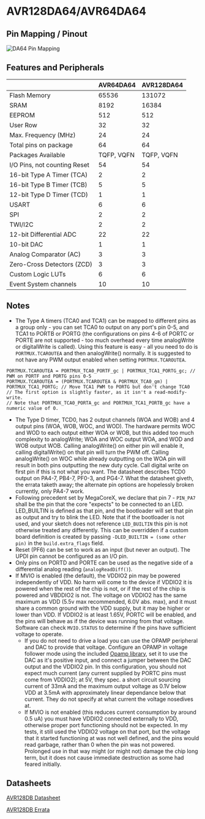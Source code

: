# AVR128DA64/AVR64DA64
## Pin Mapping / Pinout
![DA64 Pin Mapping](DB64.png "Arduino Pin Mapping for DA64")

## Features and Peripherals
|                              | AVR64DA64  | AVR128DA64 |
|------------------------------|------------|------------|
| Flash Memory                 | 65536      | 131072     |
| SRAM                         | 8192       | 16384      |
| EEPROM                       | 512        | 512        |
| User Row                     | 32         | 32         |
| Max. Frequency (MHz)         | 24         | 24         |
| Total pins on package        | 64         | 64         |
| Packages Available           | TQFP, VQFN | TQFP, VQFN |
| I/O Pins, not counting Reset | 54         | 54         |
| 16-bit Type A Timer (TCA)    | 2          | 2          |
| 16-bit Type B Timer (TCB)    | 5          | 5          |
| 12-bit Type D Timer (TCD)    | 1          | 1          |
| USART                        | 6          | 6          |
| SPI                          | 2          | 2          |
| TWI/I2C                      | 2          | 2          |
| 12-bit Differential ADC      | 22         | 22         |
| 10-bit DAC                   | 1          | 1          |
| Analog Comparator (AC)       | 3          | 3          |
| Zero-Cross Detectors (ZCD)   | 3          | 3          |
| Custom Logic LUTs            | 6          | 6          |
| Event System channels        | 10         | 10         |

## Notes
* The Type A timers (TCA0 and TCA1) can be mapped to different pins as a group only - you can set TCA0 to output on any port's pin 0-5, and TCA1 to PORTB or PORTG (the configurations on pins 4-6 of PORTC or PORTE are not supported - too much overhead every time analogWrite or digitalWrite is called). Using this feature is easy - all you need to do is `PORTMUX.TCAROUTEA` and then analogWrite() normally. It is suggested to not have any PWM output enabled when setting `PORTMUX.TCAROUTEA`. 
```
PORTMUX.TCAROUTEA = PORTMUX_TCA0_PORTF_gc | PORTMUX_TCA1_PORTG_gc; // PWM on PORTF and PORTG pins 0-5 
PORTMUX.TCAROUTEA = (PORTMUX.TCAROUTEA & PORTMUX_TCA0_gm) | PORTMUX_TCA1_PORTG; // Move TCA1 PWM to PORTG but don't change TCA0
// The first option is slightly faster, as it isn't a read-modify-write. 
// Note that PORTMUX_TCA0_PORTA_gc and PORTMUX_TCA1_PORTB_gc have a numeric value of 0.
```
* The Type D timer, TCD0, has 2 output channels (WOA and WOB) and 4 output pins (WOA, WOB, WOC, and WOD). The hardware permits WOC and WOD to each output either WOA or WOB, but this added too much complexity to analogWrite; WOA and WOC output WOA, and WOD and WOB output WOB. Calling analogWrite() on either pin will enable it, calling digitalWrite() on that pin will turn the PWM off. Calling analogWrite() on WOC while already outputting on the WOA pin will result in both pins outputting the new duty cycle. Call digital write on first pin if this is not what you want. The datasheet describes TCD0 output on PA4-7, PB4-7, PF0-3, and PG4-7. What the datasheet giveth, the errata taketh away; the alternate pin options are hopelessly broken currently, only PA4-7 work.
* Following precedent set by MegaCoreX, we declare that pin 7 - `PIN_PA7` shall be the pin that the core "expects" to be connected to an LED. LED_BUILTIN is defined as that pin, and the bootloader will set that pin as output and try to blink the LED. Note that if the bootloader is not used, and your sketch does not reference `LED_BUILTIN` this pin is not otherwise treated any differently. This can be overridden if a custom board definition is created by passing `-DLED_BUILTIN = (some other pin)` in the `build.extra_flags` field. 
* Reset (PF6) can be set to work as an input (but never an output). The UPDI pin cannot be configured as an I/O pin. 
* Only pins on PORTD and PORTE can be used as the negative side of a differential analog reading (`analogReadDiff()`).
* If MVIO is enabled (the default), the VDDIO2 pin may be powered independently of VDD. No harm will come to the device if VDDIO2 it is powered when the rest of the chip is not, or if the rest of the chip is powered and VBDDIO2 is not. The voltage on VDDIO2 has the same maximum as VDD (5.5v max recommended, 6.0V abs. max), and it must share a common ground with the VDD supply, but it may be higher or lower than VDD. If VDDIO2 is at least 1.65V, PORTC will be enabled, and the pins will behave as if the device was running from that voltage. Software can check `MVIO.STATUS` to determine if the pins have sufficient voltage to operate. 
  * If you do not need to drive a load you can use the OPAMP peripheral and DAC to provide that voltage. Configure an OPAMP in voltage follower mode using the included [Opamp library](../libraries/Opamp/README.md), set it to use the DAC as it's positive input, and connect a jumper between the DAC output and the VDDIO2 pin. In this configuration, you should not expect much current (any current supplied by PORTC pins must come from VDDIO2); at 5V, they spec. a short circuit sourcing current of 33mA and the maximum output voltage as 0.1V below VDD at 3.5mA with approximately linear dependance below that current.  They do not specify at what current the voltage nosedives at.
  * If MVIO is not enabled (this reduces current consumption by around 0.5 uA) you must have VDDIO2 connected externally to VDD, otherwise proper port functioning should not be expected. In my tests, it still used the VDDIO2 voltage on that port, but the voltage that it started functioning at was not well defined, and the pins would read garbage, rather than 0 when the pin was not powered. Prolonged use in that way might (or might not) damage the chip long term, but it does not cause immediate destruction as some had feared initially.
## Datasheets

[AVR128DB Datasheet](https://ww1.microchip.com/downloads/en/DeviceDoc/AVR128DB28-32-48-64-DataSheet-DS40002247A.pdf)

[AVR128DB Errata](https://ww1.microchip.com/downloads/en/DeviceDoc/AVR128DB28-32-48-64-SilConErrataClarif-DS80000915B.pdf)

